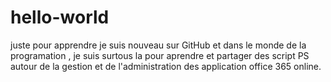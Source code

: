 # hello-world
juste pour apprendre
je suis nouveau sur GitHub et dans le monde de la programation , je suis surtous la pour aprendre et partager des script PS autour de la gestion et de l'administration des application office 365 online.

